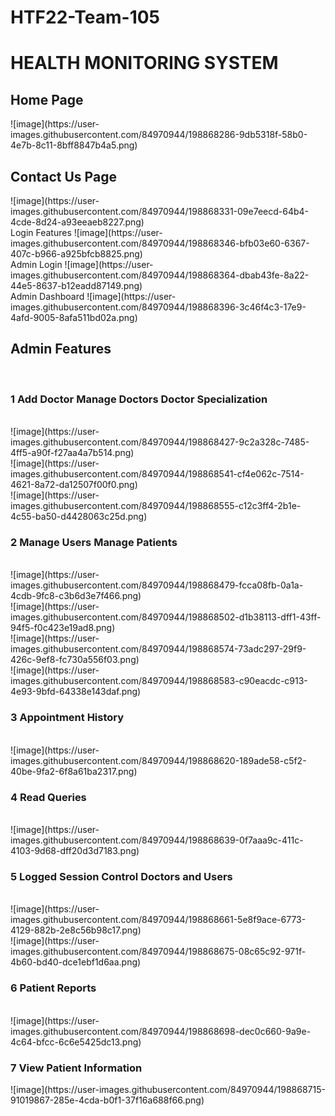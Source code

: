 # HTF22-Team-105

<h1>HEALTH MONITORING SYSTEM </h1>


<h2>Home Page</h2>
![image](https://user-images.githubusercontent.com/84970944/198868286-9db5318f-58b0-4e7b-8c11-8bff8847b4a5.png)
<br/>
<h2>Contact Us Page</h2>
![image](https://user-images.githubusercontent.com/84970944/198868331-09e7eecd-64b4-4cde-8d24-a93eeaeb8227.png)
<br/>
Login Features
![image](https://user-images.githubusercontent.com/84970944/198868346-bfb03e60-6367-407c-b966-a925bfcb8825.png)
<br/>
Admin Login
![image](https://user-images.githubusercontent.com/84970944/198868364-dbab43fe-8a22-44e5-8637-b12eadd87149.png)
<br/>
Admin Dashboard
![image](https://user-images.githubusercontent.com/84970944/198868396-3c46f4c3-17e9-4afd-9005-8afa511bd02a.png)
<br/>

<h2>Admin Features</h2>
<br/>

<h3>1 Add Doctor Manage Doctors Doctor Specialization </h3>
<br/>
![image](https://user-images.githubusercontent.com/84970944/198868427-9c2a328c-7485-4ff5-a90f-f27aa4a7b514.png)
<br/>
![image](https://user-images.githubusercontent.com/84970944/198868541-cf4e062c-7514-4621-8a72-da12507f00f0.png)
<br/>
![image](https://user-images.githubusercontent.com/84970944/198868555-c12c3ff4-2b1e-4c55-ba50-d4428063c25d.png)
<br/>


<h3>2 Manage Users Manage Patients</h3>
<br/>
![image](https://user-images.githubusercontent.com/84970944/198868479-fcca08fb-0a1a-4cdb-9fc8-c3b6d3e7f466.png)
<br/>
![image](https://user-images.githubusercontent.com/84970944/198868502-d1b38113-dff1-43ff-94f5-f0c423e19ad8.png)
<br/>
![image](https://user-images.githubusercontent.com/84970944/198868574-73adc297-29f9-426c-9ef8-fc730a556f03.png)
<br/>
![image](https://user-images.githubusercontent.com/84970944/198868583-c90eacdc-c913-4e93-9bfd-64338e143daf.png)
<br/>

<h3>3 Appointment History</h3>
<br/>
![image](https://user-images.githubusercontent.com/84970944/198868620-189ade58-c5f2-40be-9fa2-6f8a61ba2317.png)
<br/>

<h3>4 Read Queries</h3>
<br/>
![image](https://user-images.githubusercontent.com/84970944/198868639-0f7aaa9c-411c-4103-9d68-dff20d3d7183.png)
<br/>

<h3>5 Logged Session Control Doctors and Users</h3>
<br/>
![image](https://user-images.githubusercontent.com/84970944/198868661-5e8f9ace-6773-4129-882b-2e8c56b98c17.png)
<br/>
![image](https://user-images.githubusercontent.com/84970944/198868675-08c65c92-971f-4b60-bd40-dce1ebf1d6aa.png)
<br/>

<h3>6 Patient Reports</h3>
<br/>
![image](https://user-images.githubusercontent.com/84970944/198868698-dec0c660-9a9e-4c64-bfcc-6c6e5425dc13.png)
<br/>

<h3>7 View Patient Information</h3>
![image](https://user-images.githubusercontent.com/84970944/198868715-91019867-285e-4cda-b0f1-37f16a688f66.png)
<br/>
